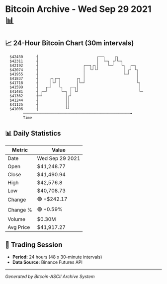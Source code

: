 # Bitcoin Archive - Wed Sep 29 2021 📊

## 📈 24-Hour Bitcoin Chart (30m intervals)

```
  $42430      ┤                          ┌──┐    ┌┐            
  $42311      ┤                          │  └─┐ ┌┘└─┐          
  $42192      ┤                    ┌──┐┌┐│    └─┘   └┐  ┌─┐    
  $42074      ┤                    │  └┘└┘           │ ┌┘ └┐   
  $41955      ┤                    │                 └─┘   │   
  $41837      ┤     ┌┐┌─┐       ┌┐ │                       │   
  $41718      ┤     │└┘ │       │└─┘                       └┐  
  $41599      ┤   ┌─┘   └┐   ┌─┐│                           │  
  $41481      ┤ ┌─┘      └─┐ │ └┘                           └─ 
  $41362      ┼─┘          │┌┘                                 
  $41244      ┤            ││                                  
  $41125      ┤            ││                                  
  $41006      ┤            └┘                                  
        ────────────────────────────────────────────────→
        Time
```

## 📊 Daily Statistics

| Metric | Value |
|--------|-------|
| Date | Wed Sep 29 2021 |
| Open | $41,248.77 |
| Close | $41,490.94 |
| High | $42,576.8 |
| Low | $40,708.73 |
| Change | 🟢 +$242.17 |
| Change % | 🟢 +0.59% |
| Volume | $0.30M |
| Avg Price | $41,917.27 |

## 📅 Trading Session

- **Period:** 24 hours (48 x 30-minute intervals)
- **Data Source:** Binance Futures API

---
*Generated by Bitcoin-ASCII Archive System*
